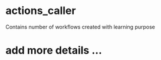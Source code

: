 # actions_caller
Contains number of workflows created with learning purpose

# add more details ...
